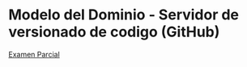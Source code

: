 # Modelo del Dominio - Servidor de versionado de codigo (GitHub)

[Examen Parcial](documents/IdS-Parcial.pdf)

